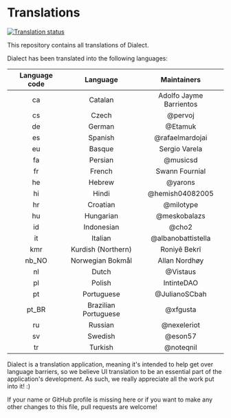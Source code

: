 # Translations

<a href="https://hosted.weblate.org/engage/dialect/">
<img src="https://hosted.weblate.org/widgets/dialect/-/dialect/svg-badge.svg" alt="Translation status" />
</a>

This repository contains all translations of Dialect.

Dialect has been translated into the following languages:

Language code  | Language             | Maintainers
:------------: | :------------------: | :-----------------:
ca             | Catalan              | Adolfo Jayme Barrientos
cs             | Czech                | @pervoj
de             | German               | @Etamuk
es             | Spanish              | @rafaelmardojai
eu             | Basque               | Sergio Varela
fa             | Persian              | @musicsd
fr             | French               | Swann Fournial
he             | Hebrew               | @yarons
hi             | Hindi                | @hemish04082005
hr             | Croatian             | @milotype
hu             | Hungarian            | @meskobalazs
id             | Indonesian           | @cho2
it             | Italian              | @albanobattistella
kmr            | Kurdish (Northern)   | Roniyê Bekrî
nb_NO          | Norwegian Bokmål     | Allan Nordhøy
nl             | Dutch                | @Vistaus
pl             | Polish               | IntinteDAO
pt             | Portuguese           | @JulianoSCbah
pt_BR          | Brazilian Portuguese | @xfgusta
ru             | Russian              | @nexeleriot
sv             | Swedish              | @eson57
tr             | Turkish              | @noteqnil

Dialect is a translation application, meaning it's intended to help get over language barriers, so we believe UI translation to be an essential part of the application's development. As such, we really appreciate all the work put into it! :)

If your name or GitHub profile is missing here or if you want to make any other changes to this file, pull requests are welcome!
